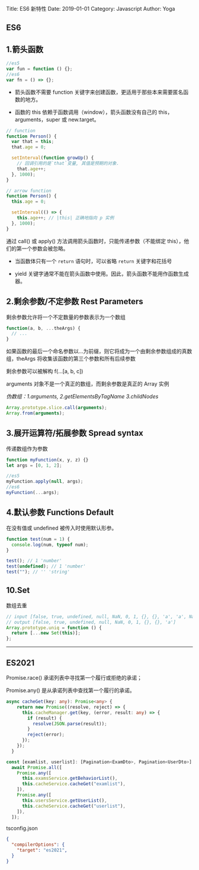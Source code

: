Title: ES6 新特性
Date: 2019-01-01
Category: Javascript
Author: Yoga

## ES6

## 1.箭头函数

```js
//es5
var fun = function () {};
//es6
var fn = () => {};
```

- 箭头函数不需要 function 关键字来创建函数，更适用于那些本来需要匿名函数的地方。

- 函数的 this 依赖于函数调用（window），箭头函数没有自己的 this，arguments，super 或 new.target。

```js
// function
function Person() {
  var that = this;
  that.age = 0;

  setInterval(function growUp() {
    // 回调引用的是`that`变量, 其值是预期的对象.
    that.age++;
  }, 1000);
}

// arrow function
function Person() {
  this.age = 0;

  setInterval(() => {
    this.age++; // |this| 正确地指向 p 实例
  }, 1000);
}
```

通过 call() 或 apply() 方法调用箭头函数时，只能传递参数（不能绑定 this），他们的第一个参数会被忽略。

- 当函数体只有一个 `return` 语句时，可以省略 `return` 关键字和花括号

- yield 关键字通常不能在箭头函数中使用。因此，箭头函数不能用作函数生成器。

## 2.剩余参数/不定参数 Rest Parameters

剩余参数允许将一个不定数量的参数表示为一个数组

```js
function(a, b, ...theArgs) {
  // ...
}
```

如果函数的最后一个命名参数以...为前缀，则它将成为一个由剩余参数组成的真数组，theArgs 将收集该函数的第三个参数和所有后续参数

剩余参数可以被解构 f(...[a, b, c])

arguments 对象不是一个真正的数组，而剩余参数是真正的 Array 实例

_伪数组：1.arguments, 2.getElementsByTagName 3.childNodes_

```js
Array.prototype.slice.call(arguments);
Array.from(arguments);
```

## 3.展开运算符/拓展参数 Spread syntax

传递数组作为参数

```js
function myFunction(x, y, z) {}
let args = [0, 1, 2];

//es5
myFunction.apply(null, args);
//es6
myFunction(...args);
```

## 4.默认参数 Functions Default

在没有值或 undefined 被传入时使用默认形参。

```js
function test(num = 1) {
  console.log(num, typeof num);
}

test(); // 1 'number'
test(undefined); // 1 'number'
test(""); // '' 'string'
```

## 10.Set

数组去重

```js
// input [false, true, undefined, null, NaN, 0, 1, {}, {}, 'a', 'a', NaN]
// output [false, true, undefined, null, NaN, 0, 1, {}, {}, 'a']
Array.prototype.uniq = function () {
  return [...new Set(this)];
};
```

---

## ES2021

Promise.race() 承诺列表中寻找第一个履行或拒绝的承诺；

Promise.any() 是从承诺列表中查找第一个履行的承诺。

```ts
async cacheGet(key: any): Promise<any> {
    return new Promise((resolve, reject) => {
      this.cacheManager.get(key, (error, result: any) => {
        if (result) {
          resolve(JSON.parse(result));
        }
        reject(error);
      });
    });
  }
```

```ts
const [examlist, userlist]: [Pagination<ExamDto>, Pagination<UserDto>] =
  await Promise.all([
    Promise.any([
      this.examsService.getBehaviorList(),
      this.cacheService.cacheGet("examlist"),
    ]),
    Promise.any([
      this.usersService.getUserList(),
      this.cacheService.cacheGet("userlist"),
    ]),
  ]);
```
tsconfig.json
```json
{
  "compilerOptions": {
    "target": "es2021",
  }
}
```